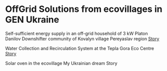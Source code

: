 # OffGrid Solutions from ecovillages in GEN Ukraine

Self-sufficient energy supply in an off-grid household of 3 kW Platon Danilov Downshifter community of Kovalyn village Pereyaslav region
[Story](https://github.com/maxzalevski/offgrid/issues/1)

Water Collection and Recirculation System at the Tepla Gora Eco Centre
[Story](https://github.com/maxzalevski/offgrid/issues/2)

Solar oven in the ecovillage My Ukrainian dream
Story
